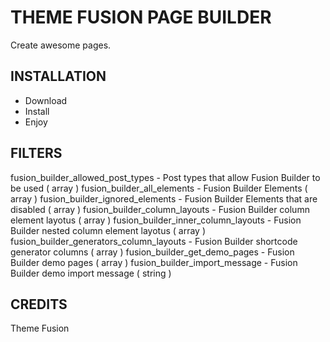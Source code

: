 # THEME FUSION PAGE BUILDER

Create awesome pages.



## INSTALLATION

* Download
* Install
* Enjoy

## FILTERS
fusion_builder_allowed_post_types - Post types that allow Fusion Builder to be used ( array )
fusion_builder_all_elements - Fusion Builder Elements ( array )
fusion_builder_ignored_elements - Fusion Builder Elements that are disabled ( array )
fusion_builder_column_layouts - Fusion Builder column element layotus ( array )
fusion_builder_inner_column_layouts - Fusion Builder nested column element layotus ( array )
fusion_builder_generators_column_layouts - Fusion Builder shortcode generator columns ( array )
fusion_builder_get_demo_pages - Fusion Builder demo pages ( array )
fusion_builder_import_message - Fusion Builder demo import message ( string )

## CREDITS

Theme Fusion
